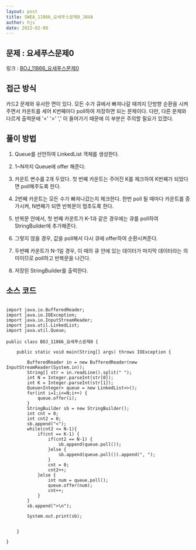 ```yaml
---
layout: post
title: SWEA_11866_요세푸스문제0_JAVA
author: hjs
date: 2022-02-08
---
```


## 문제 : 요세푸스문제0

링크 : [BOJ_11866_요세푸스문제0](https://www.acmicpc.net/problem/11866)


## 접근 방식

카드2 문제와 유사한 면이 있다. 모든 수가 큐에서 빠져나갈 때까지 단방향 순환을 시켜주면서 카운트를 세어 K번째마다 poll하여 저장하면 되는 문제이다. 다만, 다른 문제와 다르게 출력문에 '<' '>' ',' 이 들어가기 때문에 이 부분은 주의할 필요가 있겠다.

## 풀이 방법
1. Queue를 선언하여 LinkedList 객체를 생성한다.

2. 1~N까지 Queue에 offer 해준다.

3. 카운트 변수를 2개 두었다. 첫 번째 카운트는 주어진 K를 체크하여 K번째가 되었다면 poll해주도록 한다.

4. 2번째 카운트는 모든 수가 빠져나갔는지 체크한다. 한번 poll 될 때마다 카운트를 증가시켜, N번째가 되면 반복문이 멈추도록 한다.

5. 반복문 안에서, 첫 번째 카운트가 K-1과 같은 경우에는 큐를 poll하여 StringBuilder에 추가해준다.

6. 그렇지 않을 경우, 값을 poll해서 다시 큐에 offer하여 순환시켜준다.

7. 두번째 카운트가 N-1일 경우, 이 때의 큐 안에 있는 데이터가 마지막 데이터라는 의미이므로 poll하고 반복문을 나간다.

8. 저장된 StringBuilder를 출력한다.

## 소스 코드

~~~

import java.io.BufferedReader;
import java.io.IOException;
import java.io.InputStreamReader;
import java.util.LinkedList;
import java.util.Queue;

public class BOJ_11866_요세푸스문제0 {

	public static void main(String[] args) throws IOException {

		BufferedReader in = new BufferedReader(new InputStreamReader(System.in));
		String[] str = in.readLine().split(" ");
		int N = Integer.parseInt(str[0]);
		int K = Integer.parseInt(str[1]);
		Queue<Integer> queue = new LinkedList<>();
		for(int i=1;i<=N;i++) {		
			queue.offer(i);
		}
		StringBuilder sb = new StringBuilder();
		int cnt = 0;
		int cnt2 = 0;
		sb.append("<");
		while(cnt2 <= N-1){
			if(cnt == K-1) {
				if(cnt2 == N-1) {
					sb.append(queue.poll());
				}else {
					sb.append(queue.poll()).append(", ");
				}
				cnt = 0;
				cnt2++;
			}else {
				int num = queue.poll();
				queue.offer(num);
				cnt++;
			}		
		}
		sb.append(">\n");

		System.out.print(sb);


	}

}


~~~

